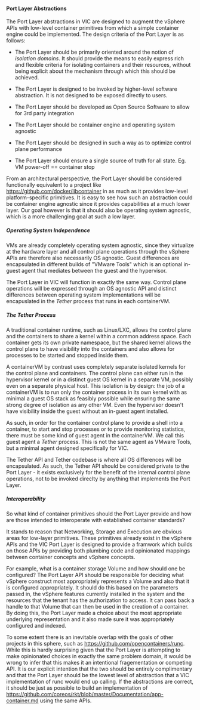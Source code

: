 #### Port Layer Abstractions

The Port Layer abstractions in VIC are designed to augment the vSphere APIs with low-level container primitives from which a simple container engine could be implemented. The design criteria of the Port Layer is as follows:

* The Port Layer should be primarily oriented around the notion of _isolation domains_. It should provide the means to easily express rich and flexible criteria for isolating containers and their resources, without being explicit about the mechanism through which this should be achieved.

* The Port Layer is designed to be invoked by higher-level software abstraction. It is not designed to be exposed directly to users.

* The Port Layer should be developed as Open Source Software to allow for 3rd party integration

* The Port Layer should be container engine and operating system agnostic

* The Port Layer should be designed in such a way as to optimize control plane performance

* The Port Layer should ensure a single source of truth for all state. Eg. VM power-off == container stop

From an architectural perspective, the Port Layer should be considered functionally equivalent to a project like https://github.com/docker/libcontainer in as much as it provides low-level platform-specific primitives. It is easy to see how such an abstraction could be container engine agnostic since it provides capabilities at a much lower layer. Our goal however is that it should also be operating system agnostic, which is a more challenging goal at such a low layer. 

##### Operating System Independence

VMs are already completely operating system agnostic, since they virtualize at the hardware layer and all control plane operations through the vSphere APIs are therefore also necessarily OS agnostic. Guest differences are encapsulated in different builds of "VMware Tools" which is an optional in-guest agent that mediates between the guest and the hypervisor.

The Port Layer in VIC will function in exactly the same way. Control plane operations will be expressed through an OS agnostic API and distinct differences between operating system implementations will be encapuslated in the _Tether_ process that runs in each containerVM.

##### The Tether Process

A traditional container runtime, such as Linux/LXC, allows the control plane and the containers to share a kernel within a common address space. Each container gets its own private namespace, but the shared kernel allows the control plane to have visibility into the containers and also allows for processes to be started and stopped inside them. 

A containerVM by contrast uses completely separate isolated kernels for the control plane and containers. The control plane can either run in the hypervisor kernel or in a distinct guest OS kernel in a separate VM, possibly even on a separate physical host. This isolation is by design: the job of a containerVM is to run only the container process in its own kernel with as minimal a guest OS stack as feasibly possible while ensuring the same strong degree of isolation as any other VM. Even the hypervisor doesn't have visibility inside the guest without an in-guest agent installed.

As such, in order for the container control plane to provide a shell into a container, to start and stop processes or to provide monitoring statistics, there must be some kind of guest agent in the containerVM. We call this guest agent a _Tether_ process. This is not the same agent as VMware Tools, but a minimal agent designed specifically for VIC.

The Tether API and Tether codebase is where all OS differences will be encapsulated. As such, the Tether API should be considered private to the Port Layer - it exists exclusively for the benefit of the internal control plane operations, not to be invoked direclty by anything that implements the Port Layer. 

##### Interoperability

So what kind of container primitives should the Port Layer provide and how are those intended to interoperate with established container standards? 

It stands to reason that Networking, Storage and Execution are obvious areas for low-layer primitives. These primitives already exist in the vSphere APIs and the VIC Port Layer is designed to provide a framwork which builds on those APIs by providing both plumbing code and opinionated mappings between container concepts and vSphere concepts. 

For example, what is a container storage Volume and how should one be configured? The Port Layer API should be responsible for deciding what vSphere construct most appropriately represents a Volume and also that it is configured appropriately. It should do this based on the parameters passed in, the vSphere features currently installed in the system and the resources that the tenant has the authorization to access. It can pass back a handle to that Volume that can then be used in the creation of a container. By doing this, the Port Layer made a choice about the most appropriate underlying representation and it also made sure it was appropriately configured and indexed.

To some extent there is an inevitable overlap with the goals of other projects in this sphere, such as https://github.com/opencontainers/runc. While this is hardly surprising given that the Port Layer is attempting to make opinionated choices in exactly the same problem domain, it would be wrong to infer that this makes it an intentional fragementation or competing API. It is our explicit intention that the two should be entirely complimentary and that the Port Layer should be the lowest level of abstraction that a VIC implementation of runc would end up calling. If the abstractions are correct, it should be just as possible to build an implementation of https://github.com/coreos/rkt/blob/master/Documentation/app-container.md using the same APIs. 




